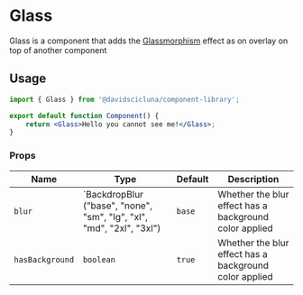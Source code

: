 # Glass

Glass is a component that adds the [Glassmorphism](https://www.freecodecamp.org/news/glassmorphism-how-to-create-a-glass-card-in-figma/#:~:text=Glassmorphism%20is%20a%20style%20which,and%20feel%20to%20its%20elements.) effect as on overlay on top of another component

## Usage

```jsx
import { Glass } from '@davidscicluna/component-library';

export default function Component() {
	return <Glass>Hello you cannot see me!</Glass>;
}
```

### Props

| Name            | Type                                                                 | Default | Description                                            |
| --------------- | -------------------------------------------------------------------- | ------- | ------------------------------------------------------ |
| `blur`          | `BackdropBlur ("base", "none", "sm", "lg", "xl", "md", "2xl", "3xl") | `base`  | Whether the blur effect has a background color applied |
| `hasBackground` | `boolean`                                                            | `true`  | Whether the blur effect has a background color applied |
